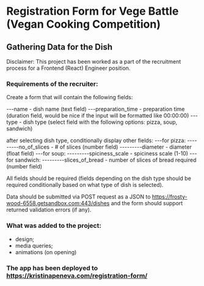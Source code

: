 # Registration Form for Vege Battle (Vegan Cooking Competition)
## Gathering Data for the Dish

Disclaimer: This project has been worked as a part of the recruitment process for a Frontend (React) Engineer position.


### Requirements of the recruiter:

Create a form that will contain the following fields:

---name - dish name (text field)
---preparation_time - preparation time (duration field, would be nice if the input will be formatted like 00:00:00)
---type - dish type (select field with the following options: pizza, soup, sandwich)
    
after selecting dish type, conditionally display other fields:
---for pizza:
---------no_of_slices - # of slices (number field)
---------diameter - diameter (float field)
---for soup:
---------spiciness_scale - spiciness scale (1-10)
---for sandwich:
---------slices_of_bread - number of slices of bread required (number field)

All fields should be required (fields depending on the dish type should be required conditionally based on what type of dish is selected).

Data should be submitted via POST request as a JSON to https://frosty-wood-6558.getsandbox.com:443/dishes and the form should support returned validation errors (if any).


### What was added to the project:

- design;
- media queries;
- animations (on opening)

### The app has been deployed to https://kristinapeneva.com/registration-form/
